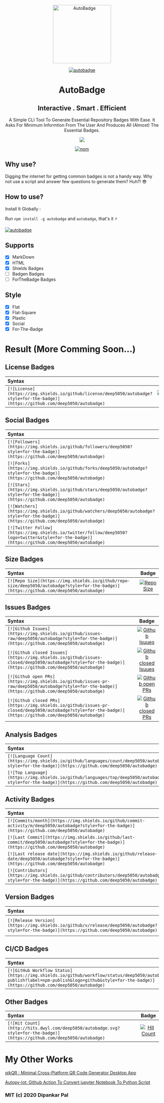 <div align=center>
  <p align="center"><a href="https://github.com/deep5050/autobadge"><img src="https://i.imgur.com/Dk2OBJa.png" title="AutoBadge"   height="190px" width="190px" /></a></p>
<a href="https://github.com/deep5050/autobadge"><img src="https://i.imgur.com/vCKdWI5.png" title="autobadge" /></a>



<p align="center"> <h1 align="center">AutoBadge</h1></p>

<p align="center"><h2 align="center"> Interactive . Smart . Efficient</h2></p>
<p align="center">A Simple CLI Tool To Generate Essential Repository Badges With Ease.
It Asks For Minimum Informtion From The User And Produces All (Almost) The Essential Badges.</p>

<p align="center"><a href="https://github.com/deep5050/autobadge/actions?query=workflow%3Anpm-publish"><img src="https://img.shields.io/github/workflow/status/deep5050/autobadge/npm-publish?label=npm-publish&logo=github&style=for-the-badge"></a></p>


<p align="center"><a href="https://www.npmjs.com/package/autobadge"><img alt="npm" src="https://img.shields.io/npm/dt/autobadge?color=red&label=INSTALL&logo=npm&style=for-the-badge"></a></p>
</div>



## Why use?
Digging the internet for getting common badges is not a handy way.
Why not use a script and answer few questions to generate them? Huh?!  :sunglasses:

## How to use?
Install It Globally :

Run `npm install -g autobadge` and  `autobadge`, that's it  :zap:

<a href="https://github.com/deep5050/autobadge"><img src="https://i.imgur.com/sL3yf7x.png" title="autobadge" /></a>


## Supports
- [x] MarkDown
- [x] HTML
- [x] Shields Badges
- [ ] Badgen Badges
- [ ] ForTheBadge Badges

## Style
- [x] Flat
- [x] Flat-Square
- [x] Plastic
- [x] Social
- [x] For-The-Badge

# Result (More Comming Soon...)

## License Badges

| Syntax    |    Badge  |
| :---      |  :----:  |
| `[![License](https://img.shields.io/github/license/deep5050/autobadge?style=for-the-badge)](https://github.com/deep5050/autobadge)` | [![License](https://img.shields.io/github/license/deep5050/autobadge?style=for-the-badge)](https://github.com/deep5050/autobadge)|
## Social Badges

| Syntax    |    Badge  |
| :---      |  :----:  |
| `[![Followers](https://img.shields.io/github/followers/deep5050?style=for-the-badge)](https://github.com/deep5050/autobadge)` | [![Followers](https://img.shields.io/github/followers/deep5050?style=for-the-badge)](https://github.com/deep5050/autobadge)|
| `[![Forks](https://img.shields.io/github/forks/deep5050/autobadge?style=for-the-badge)](https://github.com/deep5050/autobadge)` | [![Forks](https://img.shields.io/github/forks/deep5050/autobadge?style=for-the-badge)](https://github.com/deep5050/autobadge)|
| `[![Stars](https://img.shields.io/github/stars/deep5050/autobadge?style=for-the-badge)](https://github.com/deep5050/autobadge)` | [![Stars](https://img.shields.io/github/stars/deep5050/autobadge?style=for-the-badge)](https://github.com/deep5050/autobadge)|
| `[![Watchers](https://img.shields.io/github/watchers/deep5050/autobadge?style=for-the-badge)](https://github.com/deep5050/autobadge)` | [![Watchers](https://img.shields.io/github/watchers/deep5050/autobadge?style=for-the-badge)](https://github.com/deep5050/autobadge)|
| `[![Twitter Follow](https://img.shields.io/twitter/follow/deep5050?logo=twitter&style=for-the-badge)](https://github.com/deep5050/autobadge)` | [![Twitter Follow](https://img.shields.io/twitter/follow/deep5050?logo=twitter&style=for-the-badge)](https://github.com/deep5050/autobadge)|
## Size Badges

| Syntax    |    Badge  |
| :---      |  :----:  |
| `[![Repo Size](https://img.shields.io/github/repo-size/deep5050/autobadge?style=for-the-badge)](https://github.com/deep5050/autobadge)` | [![Repo Size](https://img.shields.io/github/repo-size/deep5050/autobadge?style=for-the-badge)](https://github.com/deep5050/autobadge)|
## Issues Badges

| Syntax    |    Badge  |
| :---      |  :----:  |
| `[![Github Isuues](https://img.shields.io/github/issues-raw/deep5050/autobadge?style=for-the-badge)](https://github.com/deep5050/autobadge)` | [![Github Isuues](https://img.shields.io/github/issues-raw/deep5050/autobadge?style=for-the-badge)](https://github.com/deep5050/autobadge)|
| `[![Github closed Isuues](https://img.shields.io/github/issues-closed/deep5050/autobadge?style=for-the-badge)](https://github.com/deep5050/autobadge)` | [![Github closed Isuues](https://img.shields.io/github/issues-closed/deep5050/autobadge?style=for-the-badge)](https://github.com/deep5050/autobadge)|
| `[![Github open PRs](https://img.shields.io/github/issues-pr-raw/deep5050/autobadge?style=for-the-badge)](https://github.com/deep5050/autobadge)` | [![Github open PRs](https://img.shields.io/github/issues-pr-raw/deep5050/autobadge?style=for-the-badge)](https://github.com/deep5050/autobadge)|
| `[![Github closed PRs](https://img.shields.io/github/issues-pr-closed/deep5050/autobadge?style=for-the-badge)](https://github.com/deep5050/autobadge)` | [![Github closed PRs](https://img.shields.io/github/issues-pr-closed/deep5050/autobadge?style=for-the-badge)](https://github.com/deep5050/autobadge)|
## Analysis Badges

| Syntax    |    Badge  |
| :---      |  :----:  |
| `[![Language Count](https://img.shields.io/github/languages/count/deep5050/autobadge?style=for-the-badge)](https://github.com/deep5050/autobadge)` | [![Language Count](https://img.shields.io/github/languages/count/deep5050/autobadge?style=for-the-badge)](https://github.com/deep5050/autobadge)|
| `[![Top Language](https://img.shields.io/github/languages/top/deep5050/autobadge?style=for-the-badge)](https://github.com/deep5050/autobadge)` | [![Top Language](https://img.shields.io/github/languages/top/deep5050/autobadge?style=for-the-badge)](https://github.com/deep5050/autobadge)|
## Activity Badges

| Syntax    |    Badge  |
| :---      |  :----:  |
| `[![Commits/month](https://img.shields.io/github/commit-activity/m/deep5050/autobadge?style=for-the-badge)](https://github.com/deep5050/autobadge)` | [![Commits/month](https://img.shields.io/github/commit-activity/m/deep5050/autobadge?style=for-the-badge)](https://github.com/deep5050/autobadge)|
| `[![Last Commit](https://img.shields.io/github/last-commit/deep5050/autobadge?style=for-the-badge)](https://github.com/deep5050/autobadge)` | [![Last Commit](https://img.shields.io/github/last-commit/deep5050/autobadge?style=for-the-badge)](https://github.com/deep5050/autobadge)|
| `[![Last release date](https://img.shields.io/github/release-date/deep5050/autobadge?style=for-the-badge)](https://github.com/deep5050/autobadge)` | [![Last release date](https://img.shields.io/github/release-date/deep5050/autobadge?style=for-the-badge)](https://github.com/deep5050/autobadge)|
| `[![Contributors](https://img.shields.io/github/contributors/deep5050/autobadge?style=for-the-badge)](https://github.com/deep5050/autobadge)` | [![Contributors](https://img.shields.io/github/contributors/deep5050/autobadge?style=for-the-badge)](https://github.com/deep5050/autobadge)|
## Version Badges

| Syntax    |    Badge  |
| :---      |  :----:  |
| `[![Release Version](https://img.shields.io/github/v/release/deep5050/autobadge?style=for-the-badge)](https://github.com/deep5050/autobadge)` | [![Release Version](https://img.shields.io/github/v/release/deep5050/autobadge?style=for-the-badge)](https://github.com/deep5050/autobadge)|
## CI/CD Badges

| Syntax    |    Badge  |
| :---      |  :----:  |
| `[![GitHub Workflow Status](https://img.shields.io/github/workflow/status/deep5050/autobadge/npm-publish?label=npm-publish&logo=github&style=for-the-badge)](https://github.com/deep5050/autobadge)` | [![GitHub Workflow Status](https://img.shields.io/github/workflow/status/deep5050/autobadge/npm-publish?label=npm-publish&logo=github&style=for-the-badge)](https://github.com/deep5050/autobadge)|
## Other Badges

| Syntax    |    Badge  |
| :---      |  :----:  |
| `[![Hit Count](http://hits.dwyl.com/deep5050/autobadge.svg?style=for-the-badge)](https://github.com/deep5050/autobadge)` | [![Hit Count](http://hits.dwyl.com/deep5050/autobadge.svg?style=for-the-badge)](https://github.com/deep5050/autobadge)|

# My Other Works
<a href="https://github.com/deep5050/qikQR">qikQR : Minimal Cross-Platform QR Code Generator Desktop App </a>

<a href="https://github.com/deep5050/autopy-lot">Autopy-lot: Github Action To Convert jupyter Notebook To Python Script</a>

### MIT (c) 2020 Dipankar Pal

